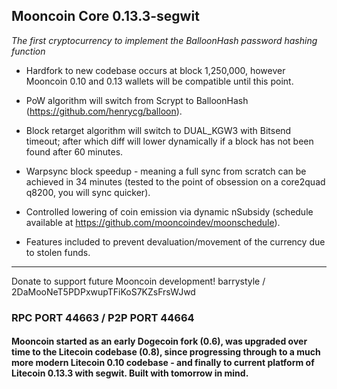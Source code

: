 ## Mooncoin Core 0.13.3-segwit


*The first cryptocurrency to implement the BalloonHash password hashing function*


* Hardfork to new codebase occurs at block 1,250,000, however Mooncoin 0.10 and 0.13 wallets will be compatible until this point.

* PoW algorithm will switch from Scrypt to BalloonHash (https://github.com/henrycg/balloon).

* Block retarget algorithm will switch to DUAL_KGW3 with Bitsend timeout; after which diff will lower dynamically if a block has not been found after 60 minutes.

* Warpsync block speedup - meaning a full sync from scratch can be achieved in 34 minutes (tested to the point of obsession on a core2quad q8200, you will sync quicker).

* Controlled lowering of coin emission via dynamic nSubsidy (schedule available at https://github.com/mooncoindev/moonschedule).

* Features included to prevent devaluation/movement of the currency due to stolen funds.


_____


Donate to support future Mooncoin development!
barrystyle / 2DaMooNeT5PDPxwupTFiKoS7KZsFrsWJwd

### RPC PORT 44663 / P2P PORT 44664

#### Mooncoin started as an early Dogecoin fork (0.6), was upgraded over time to the Litecoin codebase (0.8), since progressing through to a much more modern Litecoin 0.10 codebase - and finally to current platform of Litecoin 0.13.3 with segwit. Built with tomorrow in mind.

